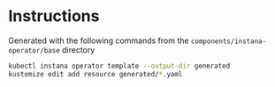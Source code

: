 # Instructions

Generated with the following commands from the `components/instana-operator/base` directory

```bash
kubectl instana operator template --output-dir generated
kustomize edit add resource generated/*.yaml 
```
